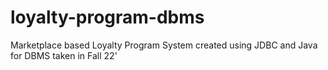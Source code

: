 # loyalty-program-dbms

Marketplace based Loyalty Program System created using JDBC and Java for DBMS taken in Fall 22'
